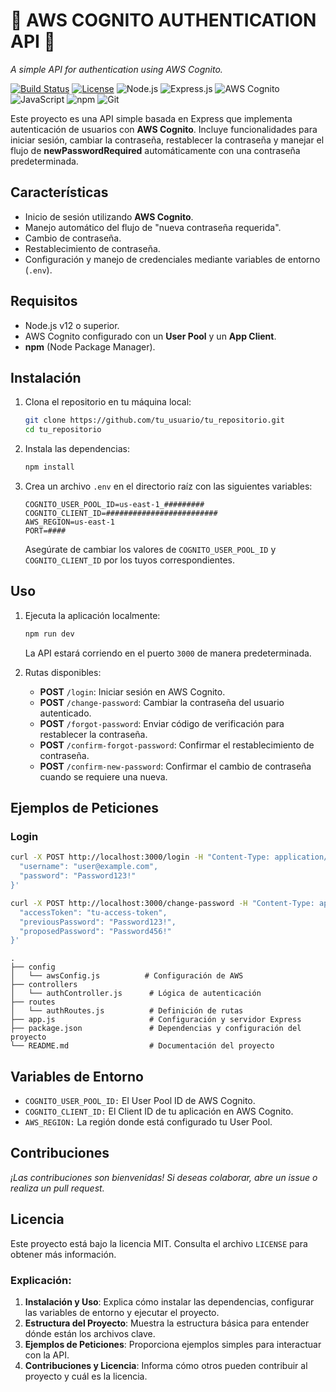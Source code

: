 # 🚀 **AWS COGNITO AUTHENTICATION API** 🚀
_A simple API for authentication using AWS Cognito._

[![Build Status](https://img.shields.io/github/workflow/status/your-repo/your-project/CI?style=for-the-badge)](https://github.com/your-repo/your-project/actions)
[![License](https://img.shields.io/github/license/your-repo/your-project?style=for-the-badge)](https://github.com/your-repo/your-project/blob/main/LICENSE)
![Node.js](https://img.shields.io/badge/Node.js-v20+-green?style=for-the-badge&logo=node.js)
![Express.js](https://img.shields.io/badge/Express.js-4.x-lightgrey?style=for-the-badge&logo=express)
![AWS Cognito](https://img.shields.io/badge/AWS%20Cognito-%23FF9900?style=for-the-badge&logo=amazon-aws)
![JavaScript](https://img.shields.io/badge/JavaScript-ES6+-yellow?style=for-the-badge&logo=javascript)
![npm](https://img.shields.io/badge/npm-9.x-red?style=for-the-badge&logo=npm)
![Git](https://img.shields.io/badge/Git-%23F05033?style=for-the-badge&logo=git&logoColor=white)

Este proyecto es una API simple basada en Express que implementa autenticación de usuarios con **AWS Cognito**. Incluye funcionalidades para iniciar sesión, cambiar la contraseña, restablecer la contraseña y manejar el flujo de **newPasswordRequired** automáticamente con una contraseña predeterminada.

## Características

- Inicio de sesión utilizando **AWS Cognito**.
- Manejo automático del flujo de "nueva contraseña requerida".
- Cambio de contraseña.
- Restablecimiento de contraseña.
- Configuración y manejo de credenciales mediante variables de entorno (`.env`).

## Requisitos

- Node.js v12 o superior.
- AWS Cognito configurado con un **User Pool** y un **App Client**.
- **npm** (Node Package Manager).

## Instalación

1. Clona el repositorio en tu máquina local:

    ```bash
    git clone https://github.com/tu_usuario/tu_repositorio.git
    cd tu_repositorio
    ```

2. Instala las dependencias:

    ```bash
    npm install
    ```

3. Crea un archivo `.env` en el directorio raíz con las siguientes variables:

    ```plaintext
    COGNITO_USER_POOL_ID=us-east-1_#########
    COGNITO_CLIENT_ID=#########################
    AWS_REGION=us-east-1
    PORT=####
    ```

   Asegúrate de cambiar los valores de `COGNITO_USER_POOL_ID` y `COGNITO_CLIENT_ID` por los tuyos correspondientes.

## Uso

1. Ejecuta la aplicación localmente:

    ```bash
    npm run dev
    ```

   La API estará corriendo en el puerto `3000` de manera predeterminada.

2. Rutas disponibles:

    - **POST** `/login`: Iniciar sesión en AWS Cognito.
    - **POST** `/change-password`: Cambiar la contraseña del usuario autenticado.
    - **POST** `/forgot-password`: Enviar código de verificación para restablecer la contraseña.
    - **POST** `/confirm-forgot-password`: Confirmar el restablecimiento de contraseña.
    - **POST** `/confirm-new-password`: Confirmar el cambio de contraseña cuando se requiere una nueva.

## Ejemplos de Peticiones

### Login

```bash
curl -X POST http://localhost:3000/login -H "Content-Type: application/json" -d '{
  "username": "user@example.com",
  "password": "Password123!"
}'
```

```bash
curl -X POST http://localhost:3000/change-password -H "Content-Type: application/json" -d '{
  "accessToken": "tu-access-token",
  "previousPassword": "Password123!",
  "proposedPassword": "Password456!"
}'
```

```plaintext
.
├── config
│   └── awsConfig.js          # Configuración de AWS
├── controllers
│   └── authController.js      # Lógica de autenticación
├── routes
│   └── authRoutes.js          # Definición de rutas
├── app.js                     # Configuración y servidor Express
├── package.json               # Dependencias y configuración del proyecto
└── README.md                  # Documentación del proyecto
```

## Variables de Entorno

* `COGNITO_USER_POOL_ID:` El User Pool ID de AWS Cognito.
* `COGNITO_CLIENT_ID:` El Client ID de tu aplicación en AWS Cognito.
* `AWS_REGION:` La región donde está configurado tu User Pool.

## Contribuciones

_¡Las contribuciones son bienvenidas! Si deseas colaborar, abre un issue o realiza un pull request._


## Licencia

Este proyecto está bajo la licencia MIT. Consulta el archivo `LICENSE` para obtener más información.

### Explicación:
1. **Instalación y Uso**: Explica cómo instalar las dependencias, configurar las variables de entorno y ejecutar el proyecto.
2. **Estructura del Proyecto**: Muestra la estructura básica para entender dónde están los archivos clave.
3. **Ejemplos de Peticiones**: Proporciona ejemplos simples para interactuar con la API.
4. **Contribuciones y Licencia**: Informa cómo otros pueden contribuir al proyecto y cuál es la licencia.


